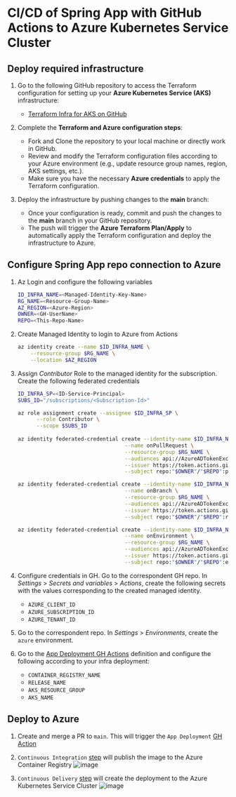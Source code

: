 # CI/CD of Spring App with GitHub Actions to Azure Kubernetes Service Cluster

## Deploy required infrastructure

1. Go to the following GitHub repository to access the Terraform configuration for setting up your **Azure Kubernetes Service (AKS)** infrastructure:
   - [Terraform Infra for AKS on GitHub](https://github.com/gmezan/terraform-infra-gh-actions/tree/azure/aks)

1. Complete the **Terraform and Azure configuration steps**:
   - Fork and Clone the repository to your local machine or directly work in GitHub.
   - Review and modify the Terraform configuration files according to your Azure environment (e.g., update resource group names, region, AKS settings, etc.).
   - Make sure you have the necessary **Azure credentials** to apply the Terraform configuration.

1. Deploy the infrastructure by pushing changes to the **main** branch:
   - Once your configuration is ready, commit and push the changes to the **main** branch in your GitHub repository.
   - The push will trigger the **Azure Terraform Plan/Apply** to automatically apply the Terraform configuration and deploy the infrastructure to Azure.

## Configure Spring App repo connection to Azure

1. Az Login and configure the following variables
   ```sh
   ID_INFRA_NAME=<Managed-Identity-Key-Name>
   RG_NAME=<Resource-Group-Name>
   AZ_REGION=<Azure-Region>
   OWNER=<GH-UserName>
   REPO=<This-Repo-Name>
    ```

1. Create Managed Identity to login to Azure from Actions

    ```sh
    az identity create --name $ID_INFRA_NAME \
        --resource-group $RG_NAME \
        --location $AZ_REGION
    ```


1. Assign _Contributor_ Role to the managed identity for the subscription. Create the following federated credentials

    ```sh
    ID_INFRA_SP=<ID-Service-Principal>
    SUBS_ID="/subscriptions/<Subscription-Id>"
    
    az role assignment create --assignee $ID_INFRA_SP \
          --role Contributor \
          --scope $SUBS_ID
          
    az identity federated-credential create --identity-name $ID_INFRA_NAME \
                                      --name onPullRequest \
                                      --resource-group $RG_NAME \
                                      --audiences api://AzureADTokenExchange \
                                      --issuer https://token.actions.githubusercontent.com \
                                      --subject repo:"$OWNER"/"$REPO":pull_request
    
    az identity federated-credential create --identity-name $ID_INFRA_NAME \
                                      --name onBranch \
                                      --resource-group $RG_NAME \
                                      --audiences api://AzureADTokenExchange \
                                      --issuer https://token.actions.githubusercontent.com \
                                      --subject repo:"$OWNER"/"$REPO":ref:refs/heads/main
    
    az identity federated-credential create --identity-name $ID_INFRA_NAME \
                                      --name onEnvironment \
                                      --resource-group $RG_NAME \
                                      --audiences api://AzureADTokenExchange \
                                      --issuer https://token.actions.githubusercontent.com \
                                      --subject repo:"$OWNER"/"$REPO":environment:azure
    ```

1. Configure credentials in GH. Go to the correspondent GH repo. In _Settings_ > _Secrets and variables_ > _Actions_, create the following secrets with the values corresponding to the created managed identity.
   - `AZURE_CLIENT_ID`
   - `AZURE_SUBSCRIPTION_ID`
   - `AZURE_TENANT_ID`

1. Go to the correspondent repo. In _Settings_ > _Environments_, create the `azure` environment.

1. Go to the [App Deployment GH Actions](https://github.com/gmezan/azure-k8s-devops-java/blob/main/.github/workflows/deploy.yml) definition and configure the following according to your infra deployment:
   - `CONTAINER_REGISTRY_NAME`
   - `RELEASE_NAME`
   - `AKS_RESOURCE_GROUP`
   - `AKS_NAME`

## Deploy to Azure

1. Create and merge a PR to `main`. This will trigger the `App Deployment` [GH Action](https://github.com/gmezan/azure-k8s-devops-java/actions/runs/13987043853)
1. `Continuous Integration` [step](https://github.com/gmezan/azure-k8s-devops-java/actions/runs/13987043853/job/39162546740) will publish the image to the Azure Container Registry
   ![image](https://github.com/user-attachments/assets/005527b5-da3c-4105-9d5b-569e65c78df7)

1. `Continuous Delivery` [step](https://github.com/gmezan/azure-k8s-devops-java/actions/runs/13987043853/job/39162604807) will create the deployment to the Azure Kubernetes Service Cluster
   ![image](https://github.com/user-attachments/assets/c4dcc8b5-6e77-4f95-b23c-0a02fb537a08)
